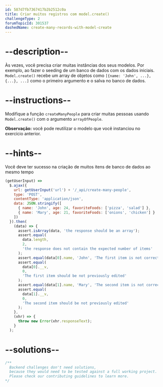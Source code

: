 ```yaml
---
id: 587d7fb7367417b2b2512c0a
title: Criar muitos registros com model.create()
challengeType: 2
forumTopicId: 301537
dashedName: create-many-records-with-model-create
---
```


# --description--

Às vezes, você precisa criar muitas instâncias dos seus modelos. Por exemplo, ao fazer o seeding de um banco de dados com os dados iniciais. `Model.create()` recebe um array de objetos como `[{name: 'John', ...}, {...}, ...]` como o primeiro argumento e o salva no banco de dados.

# --instructions--

Modifique a função `createManyPeople` para criar muitas pessoas usando `Model.create()` com o argumento `arrayOfPeople`.

**Observação:** você pode reutilizar o modelo que você instanciou no exercício anterior.

# --hints--

Você deve ter sucesso na criação de muitos itens de banco de dados ao mesmo tempo

```js
(getUserInput) =>
  $.ajax({
    url: getUserInput('url') + '/_api/create-many-people',
    type: 'POST',
    contentType: 'application/json',
    data: JSON.stringify([
      { name: 'John', age: 24, favoriteFoods: ['pizza', 'salad'] },
      { name: 'Mary', age: 21, favoriteFoods: ['onions', 'chicken'] }
    ])
  }).then(
    (data) => {
      assert.isArray(data, 'the response should be an array');
      assert.equal(
        data.length,
        2,
        'the response does not contain the expected number of items'
      );
      assert.equal(data[0].name, 'John', 'The first item is not correct');
      assert.equal(
        data[0].__v,
        0,
        'The first item should be not previously edited'
      );
      assert.equal(data[1].name, 'Mary', 'The second item is not correct');
      assert.equal(
        data[1].__v,
        0,
        'The second item should be not previously edited'
      );
    },
    (xhr) => {
      throw new Error(xhr.responseText);
    }
  );
```

# --solutions--

```js
/**
  Backend challenges don't need solutions, 
  because they would need to be tested against a full working project. 
  Please check our contributing guidelines to learn more.
*/
```
